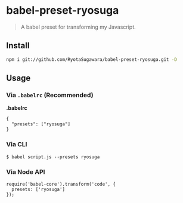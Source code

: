 # babel-preset-ryosuga

> A babel preset for transforming my Javascript.

## Install
```bash
npm i git://github.com/RyotaSugawara/babel-preset-ryosuga.git -D
```

## Usage
### Via `.babelrc` (Recommended)
**.babelrc**
```
{
  "presets": ["ryosuga"]
}
```

### Via CLI
```
$ babel script.js --presets ryosuga
```

### Via Node API
```
require('babel-core').transform('code', {
  presets: ['ryosuga']
});
```

